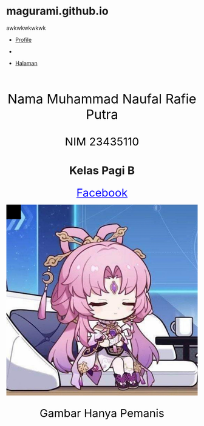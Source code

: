 # magurami.github.io
<!DOCTYPE html>
<html>
<head>
	<title></title>
</head>
<body>
<p>awkwkwkwkwk<!DOCTYPE html>
<html>
<head>
	<style type="text/css"></style>
	<link rel="stylesheet" type="text/css" href="style.css">
	<title>ayambakar</title>
</head>

<body style="background-image:url(4258797.jpg); ">
	    <div class="HomeBar">
    <nav>
        <ul class="tab">
            <li class="tt"><a href="poetra-project.md">Profile</a></li>
            <li class="kkk"><p></p></a></li>
            <li class="latest"><a href="pages/making-readmes-readable.md">Halaman</a></li>    
     </nav>
    </div>
	<div class="poetra">
	<br>
	<p id="1" align="center"style="color:black; font-size: 34px">Nama Muhammad Naufal Rafie Putra
	</p>
	<p align="center"style="color:black; font-size: 29px">NIM 23435110 </p>
	<h2 align="center"style="font-size: 29px"> Kelas Pagi B </h2>
	<p align="center"><a style="color:blue; font-size: 29px" href="facebook.com">Facebook</a></p>
	<a href="google.com"><img align="center" src="FB_IMG_1694796420865_waifu2x_CUnet_2.0x_noise-1_GPU.jpg"></a>
	<!--wadwa-->
	<p align="center"style="color:black; font-size: 29px">Gambar Hanya Pemanis </p>
	<br> <br>
	<br>
	<br>
	<br>
	<br>
	<br>
	<br>
	<br>
	<br>
	<br>
	<br>
	<br>
	<br>
	<br>
	<br>
	<br>
	<br>
	<br>
	<br>
	<br>
	<br>
	<br>
	<br>
	<br>
	<br>
	<br>
	<br>
	<br>
	<br>
	<br>
	
	

</div>	
</body>
</html></p>





</body>
</html>
